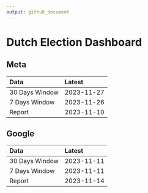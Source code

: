 ```yaml
---
output: github_document
---
```


# Dutch Election Dashboard



## Meta


|Data           |Latest     |
|:--------------|:----------|
|30 Days Window |2023-11-27 |
|7 Days Window  |2023-11-26 |
|Report         |2023-11-10 |

## Google


|Data           |Latest     |
|:--------------|:----------|
|30 Days Window |2023-11-11 |
|7 Days Window  |2023-11-11 |
|Report         |2023-11-14 |
